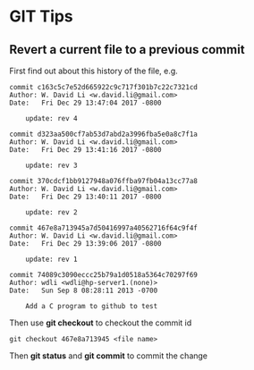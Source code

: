 # GIT Tips

## Revert a current file to a previous commit

First find out about this history of the file, e.g.

```
commit c163c5c7e52d665922c9c717f301b7c22c7321cd
Author: W. David Li <w.david.li@gmail.com>
Date:   Fri Dec 29 13:47:04 2017 -0800

    update: rev 4

commit d323aa500cf7ab53d7abd2a3996fba5e0a8c7f1a
Author: W. David Li <w.david.li@gmail.com>
Date:   Fri Dec 29 13:41:16 2017 -0800

    update: rev 3

commit 370cdcf1bb9127948a076ffba97fb04a13cc77a8
Author: W. David Li <w.david.li@gmail.com>
Date:   Fri Dec 29 13:40:11 2017 -0800

    update: rev 2

commit 467e8a713945a7d50416997a40562716f64c9f4f
Author: W. David Li <w.david.li@gmail.com>
Date:   Fri Dec 29 13:39:06 2017 -0800

    update: rev 1

commit 74089c3090eccc25b79a1d0518a5364c70297f69
Author: wdli <wdli@hp-server1.(none)>
Date:   Sun Sep 8 08:28:11 2013 -0700

    Add a C program to github to test

```
Then use **git checkout** to checkout the commit id

```
git checkout 467e8a713945 <file name> 
```

Then **git status** and **git commit** to commit the change

